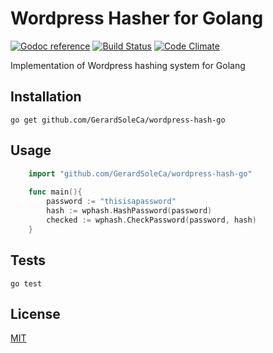 # Wordpress Hasher for Golang

[![Godoc reference](https://camo.githubusercontent.com/915b7be44ada53c290eb157634330494ebe3e30a/68747470733a2f2f676f646f632e6f72672f6769746875622e636f6d2f676f6c616e672f6764646f3f7374617475732e737667)](https://godoc.org/github.com/GerardSoleCa/wordpress-hash-go)  [![Build Status](https://travis-ci.org/GerardSoleCa/wordpress-hash-go.svg?branch=master)](https://travis-ci.org/GerardSoleCa/wordpress-hash-go) [![Code Climate](https://codeclimate.com/github/GerardSoleCa/wordpress-hash-go/badges/gpa.svg)](https://codeclimate.com/github/GerardSoleCa/wordpress-hash-go)

Implementation of Wordpress hashing system for Golang

## Installation

	go get github.com/GerardSoleCa/wordpress-hash-go
	
## Usage
```go
    import "github.com/GerardSoleCa/wordpress-hash-go"
    
    func main(){
        password := "thisisapassword"
        hash := wphash.HashPassword(password)
        checked := wphash.CheckPassword(password, hash)
    }
```
## Tests
	
	go test

## License

[MIT](https://github.com/GerardSoleCa/wordpress-hash-go/blob/master/LICENSE)
